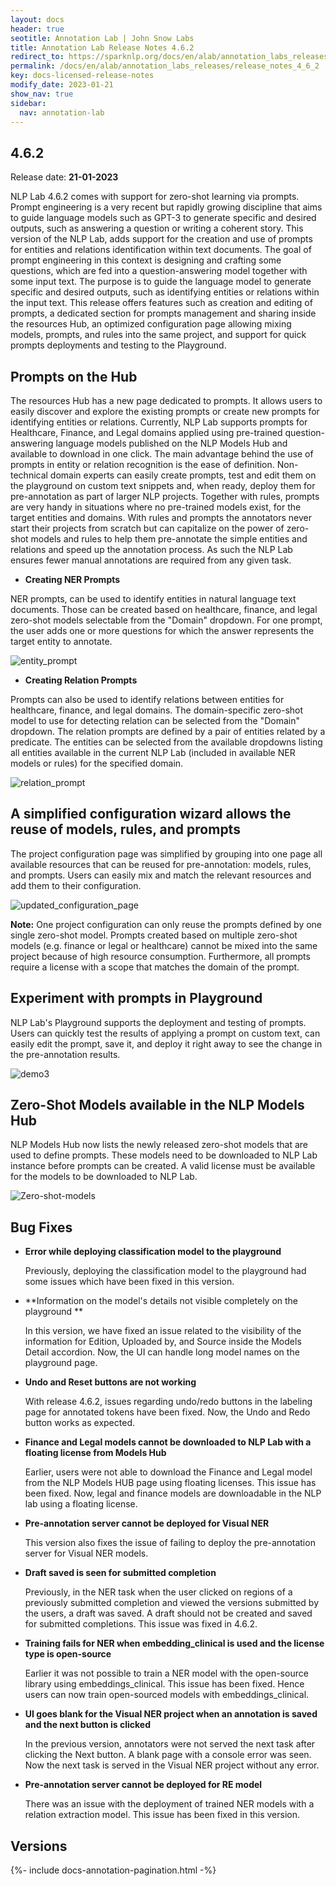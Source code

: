 ```yaml
---
layout: docs
header: true
seotitle: Annotation Lab | John Snow Labs
title: Annotation Lab Release Notes 4.6.2
redirect_to: https://sparknlp.org/docs/en/alab/annotation_labs_releases/release_notes_4_6_2
permalink: /docs/en/alab/annotation_labs_releases/release_notes_4_6_2
key: docs-licensed-release-notes
modify_date: 2023-01-21
show_nav: true
sidebar:
  nav: annotation-lab
---
```


<div class="h3-box" markdown="1">

## 4.6.2

Release date: **21-01-2023**

NLP Lab 4.6.2 comes with support for zero-shot learning via prompts. Prompt engineering is a very recent but rapidly growing discipline that aims to guide language models such as GPT-3 to generate specific and desired outputs, such as answering a question or writing a coherent story. This version of the NLP Lab, adds support for the creation and use of prompts for entities and relations identification within text documents. 
The goal of prompt engineering in this context is designing and crafting some questions, which are fed into a question-answering model together with some input text. The purpose is to guide the language model to generate specific and desired outputs, such as identifying entities or relations within the input text. 
This release offers features such as creation and editing of prompts, a dedicated section for prompts management and sharing inside the resources Hub, an optimized configuration page allowing mixing models, prompts, and rules into the same project, and support for quick prompts deployments and testing to the Playground.


## Prompts on the Hub
The resources Hub has a new page dedicated to prompts. It allows users to easily discover and explore the existing prompts or create new prompts for identifying entities or relations. Currently, NLP Lab supports prompts for Healthcare, Finance, and Legal domains applied using pre-trained question-answering language models published on the NLP Models Hub and available to download in one click. The main advantage behind the use of prompts in entity or relation recognition is the ease of definition. Non-technical domain experts can easily create prompts, test and edit them on the playground on custom text snippets and, when ready, deploy them for pre-annotation as part of larger NLP projects. 
Together with rules, prompts are very handy in situations where no pre-trained models exist, for the target entities and domains. With rules and prompts the annotators never start their projects from scratch but can capitalize on the power of zero-shot models and rules to help them pre-annotate the simple entities and relations and speed up the annotation process. As such the NLP Lab ensures fewer manual annotations are required from any given task.


  - **Creating NER Prompts**

NER prompts, can be used to identify entities in natural language text documents. Those can be created based on healthcare, finance, and legal zero-shot models selectable from the "Domain" dropdown. For one prompt, the user adds one or more questions for which the answer represents the target entity to annotate.

   ![entity_prompt](https://user-images.githubusercontent.com/26042994/211890279-2ea02cd5-36fa-4b56-86fd-38b0c20ba880.gif)

  - **Creating Relation Prompts**

Prompts can also be used to identify relations between entities for healthcare, finance, and legal domains. The domain-specific zero-shot model to use for detecting relation can be selected from the "Domain" dropdown. The relation prompts are defined by a pair of entities related by a predicate. The entities can be selected from the available dropdowns listing all entities available in the current NLP Lab (included in available NER models or rules) for the specified domain. 
   
   ![relation_prompt](https://user-images.githubusercontent.com/26042994/211890317-362f193c-b80b-4caa-b242-69df6fa8a257.gif)

## A simplified configuration wizard allows the reuse of models, rules, and prompts
The project configuration page was simplified by grouping into one page all available resources that can be reused for pre-annotation: models, rules, and prompts. Users can easily mix and match the relevant resources and add them to their configuration. 

![updated_configuration_page](https://user-images.githubusercontent.com/26042994/211890361-14c5b17c-762d-4d0a-a6a6-0ac235565aa0.gif)

**Note:** One project configuration can only reuse the prompts defined by one single zero-shot model. Prompts created based on multiple zero-shot models (e.g. finance or legal or healthcare) cannot be mixed into the same project because of high resource consumption. Furthermore, all prompts require a license with a scope that matches the domain of the prompt.

## Experiment with prompts in Playground
NLP Lab's Playground supports the deployment and testing of prompts. Users can quickly test the results of applying a prompt on custom text, can easily edit the prompt, save it, and deploy it right away to see the change in the pre-annotation results.

![demo3](https://user-images.githubusercontent.com/33893292/213699722-543d13f6-c410-4398-83a1-26a832a032ca.gif)

## Zero-Shot Models available in the NLP Models Hub
NLP Models Hub now lists the newly released zero-shot models that are used to define prompts. These models need to be downloaded to NLP Lab instance before prompts can be created. A valid license must be available for the models to be downloaded to NLP Lab.

![Zero-shot-models](https://user-images.githubusercontent.com/26042994/211890478-3aa90dfc-f474-42c8-a73f-ce6c3efecbbe.png)

## Bug Fixes

- **Error while deploying classification model to the playground**

  Previously, deploying the classification model to the playground had some issues which have been fixed in this version.

- **Information on the model's details not visible completely on the playground **

  In this version, we have fixed an issue related to the visibility of the information for Edition, Uploaded by, and Source inside the Models Detail accordion. Now, the UI can handle long model names on the playground page.

- **Undo and Reset buttons are not working**

  With release 4.6.2, issues regarding undo/redo buttons in the labeling page for annotated tokens have been fixed. Now, the Undo and Redo button works as expected.

- **Finance and Legal models cannot be downloaded to NLP Lab with a floating license from Models Hub**

  Earlier, users were not able to download the Finance and Legal model from the NLP Models HUB page using floating licenses. This issue has been fixed. Now, legal and finance models are downloadable in the NLP lab using a floating license.

- **Pre-annotation server cannot be deployed for Visual NER**

  This version also fixes the issue of failing to deploy the pre-annotation server for Visual NER models.

- **Draft saved is seen for submitted completion**

  Previously, in the NER task when the user clicked on regions of a previously submitted completion and viewed the versions submitted by the users, a draft was saved. A draft should not be created and saved for submitted completions. This issue was fixed in 4.6.2.

- **Training fails for NER when embedding_clinical is used and the license type is open-source**

  Earlier it was not possible to train a NER model with the open-source library using embeddings_clinical. This issue has been fixed. Hence users can now train open-sourced models with embeddings_clinical.

- **UI goes blank for the Visual NER project when an annotation is saved and the next button is clicked**

  In the previous version, annotators were not served the next task after clicking the Next button. A blank page with a console error was seen. Now the next task is served in the Visual NER project without any error.

- **Pre-annotation server cannot be deployed for RE model**

  There was an issue with the deployment of trained NER models with a relation extraction model. This issue has been fixed in this version.

</div><div class="prev_ver h3-box" markdown="1">

## Versions

</div>

{%- include docs-annotation-pagination.html -%}